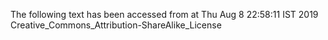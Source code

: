 The following text has been accessed from at Thu Aug 8 22:58:11 IST 2019
Creative_Commons_Attribution-ShareAlike_License
